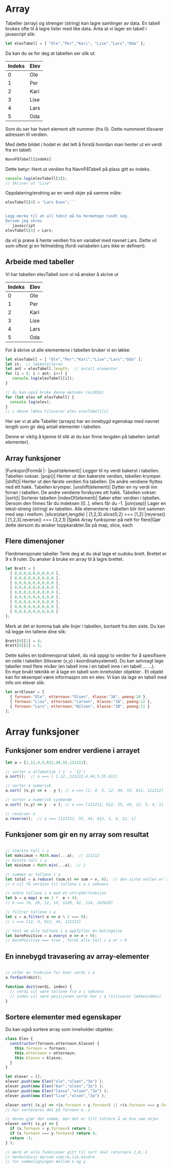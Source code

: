 # Array


Tabeller (array) og strenger (string) kan lagre samlinger av data. En tabell brukes ofte til å lagre lister med like data.
Anta at vi lager en tabell i javascript slik:
```javascript
let elevTabell = [ "Ole","Per","Kari", "Lise","Lars","Oda" ];
```

Da kan du se for deg at tabellen ser slik ut:

| Indeks | Elev |
| -- | -- |
| 0 | Ole |
| 1| Per |
|2|Kari|
|3|Lise|
|4|Lars|
|5|Oda|

Som du ser har hvert element sitt nummer (fra 0). Dette nummeret tilsvarer adressen til verdien.

Med dette bildet i hodet er det lett å forstå hvordan man henter ut en verdi fra en tabell:

```javascript
NavnPåTabell[indeks]
```

Dette betyr: Hent ut verdien fra NavnPåTabell på plass gitt av indeks. 
```javascript
console.log(elevTabell[3]);
// Skriver ut "Lise"
```

Oppdatering/endring av en verdi skjer på samme måte:
```javascript
elevTabell[4] = "Lars Even";```


Legg merke til at all tekst må ha hermetegn rundt seg.
Dersom jeg skrev
```javascript
elevTabell[4] = Lars;

```
da vil js prøve å hente verdien fra en variabel med navnet Lars. Dette vil som oftest gi en feilmelding (fordi variabelen Lars ikke er definert).

## Arbeide med tabeller

Vi har tabellen elevTabell som vi nå ønsker å skrive ut

|Indeks|Elev
|-|-
|0|Ole
|1|Per
|2|Kari
|3|Lise
|4|Lars
|5|Oda

For å skrive ut alle elementene i tabellen bruker vi en løkke:
```javascript
let elevTabell = [ "Ole","Per","Kari","Lise","Lars","Oda" ];
let it;  // løkketelleren
let ant = elevTabell.length;  // antall elementer
for (i = 0; i < ant; i++) {
   console.log(elevTabell[i]);
}

// du kan også bruke denne metoden (es2016)
for (let elev of elevTabell) {
  console.log(elev);
}
// i denne løkka tilsvarer elev elevTabell[i]
```


Her ser vi at alle Tabeller (arrays) har en innebygd egenskap med navnet length som gir deg antall elementer i tabellen.

Denne er viktig å kjenne til slik at du kan finne lengden på tabellen (antall elementer).


## Array funksjoner
|Funksjon|Formål
|-
|push(element)| Legger til ny verdi bakerst i tabellen. Tabellen vokser.
|pop()| Henter ut den bakerste verdien, tabellen krymper.
|shift()| Henter ut den første verdien fra tabellen. De andre verdiene flyttes ned ett hakk. Tabellen krymper.
|unshift(element)| Dytter en ny verdi inn forran i tabellen. De andre verdiene forskyves ett hakk. Tabellen vokser.
|sort()| Sorterer tabellen
|indexOf(element)| Søker etter verdien i tabellen. Dersom den finnes får du indeksen [0..], ellers får du -1.
|join(sep)| Lager en tekst-streng (string) av tabellen. Alle elementene i tabellen blir limt sammen med sep i mellom.
|slice(start,lengde) | [1,2,3].slice(0,2) === [1,2]
|reverse() | [1,2,3].reverse() === [3,2,1]
|Sjekk Array funksjoner på nett for flere|Gjør dette dersom du ønsker toppkarakter.Se på map, slice, each

## Flere dimensjoner
Flerdimensjonale tabeller
Tenk deg at du skal lage et sudoku brett. Brettet er 9 x 9 ruter. 
Du ønsker å bruke en array til å lagre brettet.
```js
let Brett = [
  [ 0,0,0,0,0,0,0,0,0 ],
  [ 0,0,0,0,0,0,0,0,0 ],
  [ 0,0,0,0,0,0,0,0,0 ],
  [ 0,0,0,0,0,0,0,0,0 ],
  [ 0,0,0,0,0,0,0,0,0 ],
  [ 0,0,0,0,0,0,0,0,0 ],
  [ 0,0,0,0,0,0,0,0,0 ],
  [ 0,0,0,0,0,0,0,0,0 ],
  [ 0,0,0,0,0,0,0,0,0 ]
];
```

Merk at det er komma bak alle linjer i tabellen, bortsett fra den siste.
Du kan nå legge inn tallene dine slik:
```js
Brett[0][1] = 4;
Brett[0][2] = 5;
```


Dette kalles en todimensjonal tabell, du må oppgi to verdier 
for å spesifisere en celle i tabellen (tilsvarer (x,y) i koordinatsystemet).
Du kan selvsagt lage tabeller med flere nivåer 
(en tabell inne i en tabell inne i en tabell … …).  
En mye brukt teknikk er å lage en tabell som inneholder objekter .
Et objekt kan for eksempel være informasjon om en elev.
Vi kan da lage en tabell med info om elever slik:
```js
let arrElever = [
  { fornavn:"Ole", etternavn:"Olsen", klasse:"3A", poeng:20 },
  { fornavn:"Lise", etternavn:"Larsen", klasse:"3A", poeng:22 },
  { fornavn:"Lars", etternavn:"Nilsen", klasse:"3B", poeng:21 }
];
```

# Array funksjoner

## Funksjoner som endrer verdiene i arrayet

```js
let a = [1,12,4,5,612,44,55,121212];

// sorter a alfabetisk ('1' > '12')
a.sort();  // a === [ 1,12,,121212,4,44,5,55,612]

// sorter a numerisk
a.sort( (x,y) => x - y ); // a === [1, 4, 5, 12, 44, 55, 612, 121212]

// sorter a numerisk synkende
a.sort( (x,y) => y - x ); // a === [121212, 612, 55, 44, 12, 5, 4, 1]

// reverser a 
a.reverse();  // a === [121212, 55, 44, 612, 5, 4, 12, 1]

```

## Funksjoner som gir en ny array som resultat
```js

// største tall i a 
let maksimum = Math.max(...a);  // 121212
// minste tall i a 
let minimum = Math.min(...a);  // 1

// summen av tallene i a 
let total = a.reduce( (sum,v) => sum + v, 0);  // den siste nullen er startverdien for sum
// v vil få verdien til tallene i a i sekvens

// endre tallene i a med et uttrykk/funksjon 
let b = a.map( e => 2 *  e + 4);
// b === [6, 28, 12, 14, 1228, 92, 114, 242428]

// filtrer tallene i a 
let c = a.filter( e => e % 2 === 0);
// c === [12, 4, 612, 44, 121212]

// test om alle tallene i a oppfyller en betingelse
let barePositive = a.every( e => e > 0);
// barePositive === true , fordi alle tall i a er > 0

```

## En innebygd travasering av array-elementer
```js

// utfør en funksjon for hver verdi i a 
a.forEach(doit);

function doit(verdi, index) {
  // verdi vil være tallene fra a i sekvens
  // index vil være posisjonen verdi har i a (tilsvarer løkkeindeks).
}

```


## Sortere elementer med egenskaper
Du kan også sortere array som inneholder objekter.

```js
class Elev {
  constructor(fornavn,etternavn,klasse) {
    this.fornavn = fornavn;
    this.etternavn = etternavn;
    this.klasse = klasse;
  }
}

let elever = [];
elever.push(new Elev("ole","olsen","3a") );
elever.push(new Elev("kar","olsen","3a") );
elever.push(new Elev("lasse","olsen","3a") );
elever.push(new Elev("lise","olsen","3a") );

elever.sort( (x,y) => +(x.fornavn > y.fornavn) || +(x.fornavn === y.fornavn) - 1 );
// her sortereres det på fornavn a..z

// denne gjør det samme, men det er litt lettere å se hva som skjer
elever.sort( (x,y) => {
  if (x.fornavn > y.fornavn) return 1;
  if (x.fornavn === y.fornavn) return 0;
  return -1;
} );

// merk at alle funksjoner gitt til sort skal returnere 1,0,-1
// henholdsvis dersom større,lik,mindre
// for sammeligningen mellom x og y 


```

